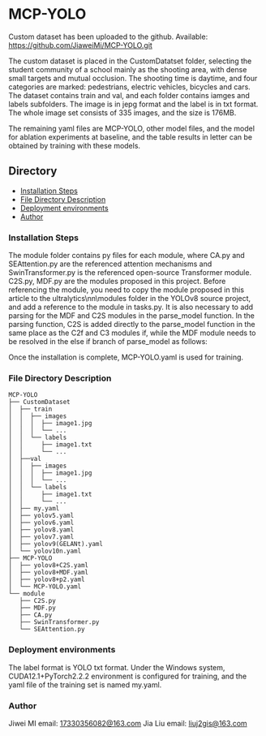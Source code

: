 

# MCP-YOLO

Custom dataset has been uploaded to the github. Available: https://github.com/JiaweiMi/MCP-YOLO.git

The custom dataset is placed in the CustomDatatset folder, selecting the student community of a school mainly  as the shooting area, with dense small targets and mutual occlusion. The shooting time is daytime, and four categories are marked: pedestrians, electric vehicles, bicycles and cars. The dataset contains train and val, and each folder contains iamges and labels subfolders. The image is in jepg format and the label is in txt format. The whole image set consists of 335 images, and the size is 176MB.


The remaining yaml files are MCP-YOLO, other model files, and the model for ablation experiments at baseline, and the table results in letter can be obtained by training with these models.

## Directory
- [Installation Steps](#installation-steps)
- [File Directory Description](#file-directory-description)
- [Deployment environments](#deployment-environments)
- [Author](#Author)


### Installation Steps

The module folder contains py files for each module, where CA.py and SEAttention.py are the referenced attention mechanisms and SwinTransformer.py is the referenced open-source Transformer module. C2S.py, MDF.py are the modules proposed in this project.
Before referencing the module, you need to copy the module proposed in this article to the ultralytics\nn\modules folder in the YOLOv8 source project, and add a reference to the module in tasks.py. It is also necessary to add parsing for the MDF and C2S modules in the parse_model function. In the parsing function, C2S is added directly to the parse_model function in the same place as the C2f and C3 modules if, while the MDF module needs to be resolved in the else if branch of parse_model as follows:

Once the installation is complete, MCP-YOLO.yaml is used for training.

### File Directory Description

```
MCP-YOLO 
├── CustomDataset
│  ├── train
│  │  ├── images
│  │  │  ├── image1.jpg
│  │  │  └── ...
│  │  └── labels
│  │     ├── image1.txt
│  │     └── ...
│  ├──val  
│  │  ├── images
│  │  │  ├── image1.jpg
│  │  │  └── ...
│  │  └── labels
│  │     ├── image1.txt
│  │     └── ...
│  ├── my.yaml
│  ├── yolov5.yaml
│  ├── yolov6.yaml
│  ├── yolov8.yaml
│  ├── yolov7.yaml
│  ├── yolov9(GELANt).yaml
│  └── yolov10n.yaml
├── MCP-YOLO
│  ├── yolov8+C2S.yaml
│  ├── yolov8+MDF.yaml
│  ├── yolov8+p2.yaml
│  └── MCP-YOLO.yaml
└── module
   ├── C2S.py
   ├── MDF.py
   ├── CA.py
   ├── SwinTransformer.py
   └── SEAttention.py

```
### Deployment environments

The label format is YOLO txt format. Under the Windows system, CUDA12.1+PyTorch2.2.2 environment is configured for training, and the yaml file of the training set is named my.yaml.

### Author

Jiwei MI email: 17330356082@163.com
Jia Liu  email: liuj2gis@163.com   





